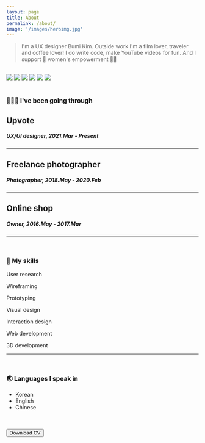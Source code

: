 ```yaml
---
layout: page
title: About
permalink: /about/
image: '/images/heroimg.jpg'
---
```


> I'm a UX designer Bumi Kim. Outside work I'm a film lover, traveler and coffee lover! I do write code, make YouTube videos for fun. And I support 🌈 women's empowerment 💪🏼
>
<br>

<div class="gallery-box">
  <div class="gallery">
    <img src="/images/about/2.jpg">
    <img src="/images/about/4.jpg">
    <img src="/images/about/1.jpg">
    <img src="/images/about/3.jpg">
    <img src="/images/about/5.jpg">
    <img src="/images/about/6.jpg">
  </div>
  <!--<em>Out of work / <a href="https://www.pexels.com/" target="_blank">bumikim</a></em>-->
</div>


<br>

### 👩🏻‍💻 I've been going through

## Upvote
##### UX/UI designer, 2021.Mar - Present
<hr>

## Freelance photographer
##### Photographer, 2018.May - 2020.Feb
<hr>

## Online shop
##### Owner, 2016.May - 2017.Mar
<hr>

<br>

### 🦄 My skills
<div>
  <p class="tag-skill inline-block">User research</p>
  <p class="tag-skill inline-block">Wireframing</p>
  <p class="tag-skill inline-block">Prototyping</p>
  <p class="tag-skill inline-block">Visual design</p>
  <p class="tag-skill inline-block">Interaction design</p>
  <p class="tag-skill inline-block">Web development</p>
  <p class="tag-skill inline-block">3D development</p>
</div>
<hr>

<br>

### 🌏 Languages I speak in
* Korean
* English
* Chinese
<br>
<br>

<a href="">
      <button class="button button--primary">Download CV</button>
</a>

<!--![My best moments]({{site.baseurl}}/images/about/1.jpg)-->
